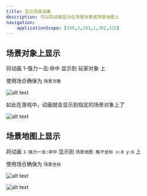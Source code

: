 ```yaml
---
title: 显示场景动画
description: 可以将动画显示在场景对象或场景地图上
navigation:
    applicationScope: [199,3,193,1,302,325]
---
```


## 场景对象上显示

将动画 1-强力一击:命中 显示到 玩家对象 上

使用场合确保为 `场景对象`

![alt text](https://cdn.gcw.wiki/gcw/image/zh_hans/commands/scene/showsceneanimation/image.png)

如此在游戏中，动画就会显示到指定的场景对象上了

![alt text](https://cdn.gcw.wiki/gcw/image/zh_hans/commands/scene/showsceneanimation/image-1.png)

## 场景地图上显示

将动画 `1-强力一击:命中` 显示到 `场景地图 格子坐标 x:8 y:6` 上

使用场合确保为 `场景坐标`

![alt text](https://cdn.gcw.wiki/gcw/image/zh_hans/commands/scene/showsceneanimation/image-2.png)

![alt text](https://cdn.gcw.wiki/gcw/image/zh_hans/commands/scene/showsceneanimation/image-3.png)
